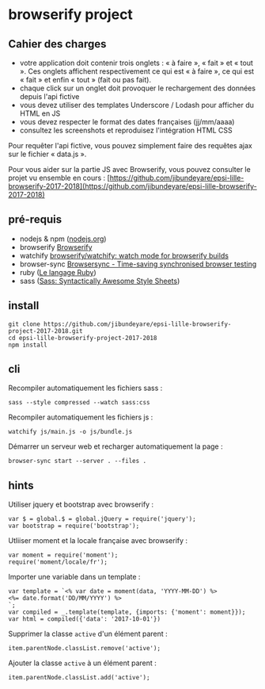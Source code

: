 # browserify project

## Cahier des charges

- votre application doit contenir trois onglets : « à faire », « fait » et « tout ». Ces onglets affichent respectivement ce qui est « à faire », ce qui est « fait » et enfin « tout » (fait ou pas fait).
- chaque click sur un onglet doit provoquer le rechargement des données depuis l'api fictive
- vous devez utiliser des templates Underscore / Lodash pour afficher du HTML en JS
- vous devez respecter le format des dates françaises (jj/mm/aaaa)
- consultez les screenshots et reproduisez l'intégration HTML CSS

Pour requêter l'api fictive, vous pouvez simplement faire des requêtes ajax sur le fichier « data.js ».

Pour vous aider sur la partie JS avec Browserify, vous pouvez consulter le projet vu ensemble en cours : [https://github.com/jibundeyare/epsi-lille-browserify-2017-2018](https://github.com/jibundeyare/epsi-lille-browserify-2017-2018)

## pré-requis

- nodejs & npm ([nodejs.org](http://nodejs.org/))
- browserify [Browserify](http://browserify.org/)
- watchify [browserify/watchify: watch mode for browserify builds](https://github.com/browserify/watchify)
- browser-sync [Browsersync - Time-saving synchronised browser testing](https://www.browsersync.io/)
- ruby ([Le langage Ruby](https://www.ruby-lang.org/fr/))
- sass ([Sass: Syntactically Awesome Style Sheets](http://sass-lang.com/))

## install

    git clone https://github.com/jibundeyare/epsi-lille-browserify-project-2017-2018.git
    cd epsi-lille-browserify-project-2017-2018
    npm install

## cli

Recompiler automatiquement les fichiers sass :

    sass --style compressed --watch sass:css

Recompiler automatiquement les fichiers js :

    watchify js/main.js -o js/bundle.js

Démarrer un serveur web et recharger automatiquement la page :

    browser-sync start --server . --files .

## hints

Utiliser jquery et bootstrap avec browserify :

    var $ = global.$ = global.jQuery = require('jquery');
    var bootstrap = require('bootstrap');

Utliiser moment et la locale française avec browserify :

    var moment = require('moment');
    require('moment/locale/fr');

Importer une variable dans un template :

    var template = `<% var date = moment(data, 'YYYY-MM-DD') %>
    <%= date.format('DD/MM/YYYY') %>
    `;
    var compiled = _.template(template, {imports: {'moment': moment}});
    var html = compiled({'data': '2017-10-01'})

Supprimer la classe `active` d'un élément parent :

    item.parentNode.classList.remove('active');

Ajouter la classe `active` à un élément parent :

    item.parentNode.classList.add('active');

